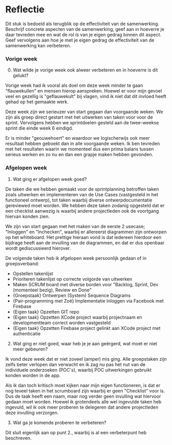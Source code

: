 Reflectie
==========

Dit stuk is bedoeld als terugblik op de effectiviteit van de samenwerking.
Beschrijf concrete aspecten van de samenwerking, geef aan in hoeverre je daar tevreden mee en wat de rol is
 van je eigen gedrag binnen dit aspect. Geef vervolgens aan hoe je met je eigen gedrag de effectiviteit van 
 de samenwerking kan verbeteren.
 

### Vorige week
0. Wat wilde je vorige week ook alweer verbeteren en in hoeverre is dit gelukt? 

Vorige week had ik vooral als doel om deze week minder te gaan "flauwekullen" en mensen hierop aanspreken. Hoewel er voor mijn gevoel veel en gezellig is "geflauwekult" bij vlagen, vind ik niet dat dit invloed heeft gehad op het gemaakte werk.

Deze week zijn we serieuzer van start gegaan dan voorgaande weken. We zijn als groep direct gestart met het uitwerken van taken voor voor de sprint. Vervolgens hebben we sprintdoelen gesteld aan de twee-weekse sprint die einde week 6 eindigd. 

Er is minder "geouwehoert" en waardoor we logischerwijs ook meer resultaat hebben geboekt dan in alle voorgaande weken. Ik ben  tevreden met het resultaten waarin we momenteel dus een prima balans tussen serieus werken en zo nu en dan een grapje maken hebben gevonden.


### Afgelopen week

1. Wat ging er afgelopen week goed?

De taken die we hebben gemaakt voor de sprintplanning betroffen taken zoals uitwerken en implementeren van de Use Cases (vastgesteld in het functioneel ontwerp), tot taken waarbij diverse ontwerpdocumentatie gereviewed moet worden. We hebben deze taken zodanig opgesteld dat er een checklist aanwezig is waarbij andere projectleden ook de voortgang hiervan konden zien.

We zijn van start gegaan met het maken van de eerste 2 usecase; "Inloggen" en "Inchecken", waarbij er allereerst diagrammen zijn ontworpen op het whiteboard. Het prettige hieraan vond is dat iedereen hierdoor een bijdrage heeft aan de invulling van de diagrammen, en dat er dus openbaar wordt gediscussieerd hierover. 

De volgende taken heb ik afgelopen week persoonlijk gedaan of in groepsverband:
- Opstellen takenlijst
- Prioriteren takenlijst op correcte volgorde van uitwerken
- Maken SCRUM board met diverse borden voor "Backlog, Sprint, Dev (momenteel bezig), Review en Done"
- {Groepstaak} Ontwerpen (System) Sequence Diagrams
- {Pair-programming met Zoë} Implementatie Inloggen via Facebook met Firebase
- {Eigen taak} Opzetten GIT repo
- {Eigen taak} Opzetten XCode project waarbij projectnaam en developmentteam correct worden vastgesteld
- {Eigen taak} Opzetten Firebase project gelinkt aan XCode project met authenticatie


2. Wat ging er niet goed, waar heb je je aan geërgerd, wat moet er niet meer gebeuren?

Ik vond deze week dat er niet zoveel (amper) mis ging. Alle groepstaken zijn zelfs beter verlopen dan verwacht en ik zag nu pas het nut van de individuele onderzoeken (POC's), waarbij POC uitwerkingen gebruikt konden worden in de app.

Als ik dan toch kritisch moet kijken naar mijn eigen functioneren, is dat er nog teveel taken in het scrumboard zijn waarbij er geen "Checklist" voor is. Dus de taak heeft een naam, maar nog verder geen invulling wat hiervoor gedaan moet worden. Hoewel ik grotendeels alle wel ingevulde taken heb ingevuld, wil ik ook meer proberen te delegeren dat andere projectleden deze invulling verzorgen.
 
3. Wat ga je komende proberen te verbeteren?

Dit sluit eigenlijk aan op punt 2., waarbij is al een verbeterpunt heb beschreven.


